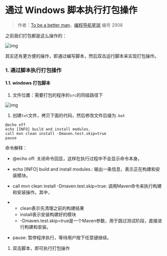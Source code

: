 # 通过 Windows 脚本执行打包操作

> 作者：[To be a better man](https://wx.zsxq.com/dweb2/index/footprint/414152211212828)，[编程导航星球](https://wx.zsxq.com/dweb2/index/group/51122858222824) 编号 2908

之前我们打包都是这么操作的：

![img](https://pic.yupi.icu/5563/202311271528556.png)

其实还有更方便的操作，即通过编写脚本，然后双击运行脚本来实现打包操作。

### 1. 通过脚本执行打包操作

#### 1.1. windows 打包脚本

1. 文件位置：需要打包的程序的`src`的同级路径下

![img](https://pic.yupi.icu/5563/202311271528551.png)



1. 创建`txt`文件，拷贝下面的代码，然后修改文件后缀为`.bat`

```plsql
@echo off
echo [INFO] build and install modules.
call mvn clean install -Dmaven.test.skip=true
pause
```

命令解释：

- @echo off: 关闭命令回显，这样在执行过程中不会显示命令本身。
- echo [INFO] build and install modules.: 输出一条信息，表示正在构建和安装模块。
- call mvn clean install -Dmaven.test.skip=true: 调用Maven命令来执行构建和安装操作。其中，

- - clean表示先清理之前的构建结果
  - install表示安装构建好的模块
  - -Dmaven.test.skip=true是一个Maven参数，用于跳过测试阶段，直接进行构建和安装。

- pause: 暂停程序执行，等待用户按下任意键继续。



1. 双击脚本，即可执行打包操作